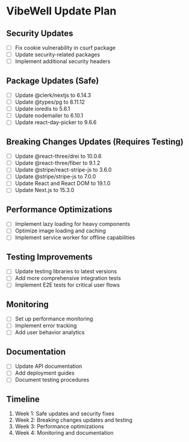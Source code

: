 # VibeWell Update Plan

## Security Updates
- [ ] Fix cookie vulnerability in csurf package
- [ ] Update security-related packages
- [ ] Implement additional security headers

## Package Updates (Safe)
- [ ] Update @clerk/nextjs to 6.14.3
- [ ] Update @types/pg to 8.11.12
- [ ] Update ioredis to 5.6.1
- [ ] Update nodemailer to 6.10.1
- [ ] Update react-day-picker to 9.6.6

## Breaking Changes Updates (Requires Testing)
- [ ] Update @react-three/drei to 10.0.6
- [ ] Update @react-three/fiber to 9.1.2
- [ ] Update @stripe/react-stripe-js to 3.6.0
- [ ] Update @stripe/stripe-js to 7.0.0
- [ ] Update React and React DOM to 19.1.0
- [ ] Update Next.js to 15.3.0

## Performance Optimizations
- [ ] Implement lazy loading for heavy components
- [ ] Optimize image loading and caching
- [ ] Implement service worker for offline capabilities

## Testing Improvements
- [ ] Update testing libraries to latest versions
- [ ] Add more comprehensive integration tests
- [ ] Implement E2E tests for critical user flows

## Monitoring
- [ ] Set up performance monitoring
- [ ] Implement error tracking
- [ ] Add user behavior analytics

## Documentation
- [ ] Update API documentation
- [ ] Add deployment guides
- [ ] Document testing procedures

## Timeline
1. Week 1: Safe updates and security fixes
2. Week 2: Breaking changes updates and testing
3. Week 3: Performance optimizations
4. Week 4: Monitoring and documentation 